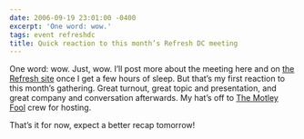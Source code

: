 ```yaml
---
date: 2006-09-19 23:01:00 -0400
excerpt: 'One word: wow.'
tags: event refreshdc
title: Quick reaction to this month’s Refresh DC meeting
---
```


One word: wow. Just, wow. I’ll post more about the meeting here and on [the Refresh site](http://refresh-dc.org/) once I get a few hours of sleep. But that’s my first reaction to this month’s gathering. Great turnout, great topic and presentation, and great company and conversation afterwards. My hat’s off to [The Motley Fool](http://www.fool.com/) crew for hosting.

That’s it for now, expect a better recap tomorrow!